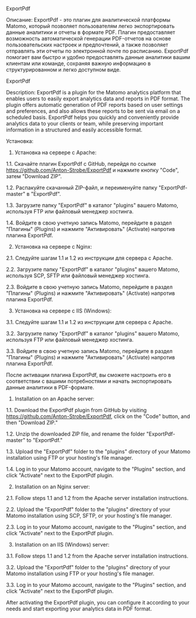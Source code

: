 ExportPdf

Описание: ExportPdf - это плагин для аналитической платформы Matomo, который позволяет пользователям легко экспортировать данные аналитики и отчеты в формате PDF. Плагин предоставляет возможность автоматической генерации PDF-отчетов на основе пользовательских настроек и предпочтений, а также позволяет отправлять эти отчеты по электронной почте по расписанию. ExportPdf помогает вам быстро и удобно предоставлять данные аналитики вашим клиентам или команде, сохраняя важную информацию в структурированном и легко доступном виде.


ExportPdf

Description: ExportPdf is a plugin for the Matomo analytics platform that enables users to easily export analytics data and reports in PDF format. The plugin offers automatic generation of PDF reports based on user settings and preferences, and also allows these reports to be sent via email on a scheduled basis. ExportPdf helps you quickly and conveniently provide analytics data to your clients or team, while preserving important information in a structured and easily accessible format.




Установка:
1. Установка на сервере с Apache:

1.1. Скачайте плагин ExportPdf с GitHub, перейдя по ссылке https://github.com/Anton-Strobe/ExportPdf и нажмите кнопку "Code", затем "Download ZIP".

1.2. Распакуйте скачанный ZIP-файл, и переименуйте папку "ExportPdf-master" в "ExportPdf".

1.3. Загрузите папку "ExportPdf" в каталог "plugins" вашего Matomo, используя FTP или файловый менеджер хостинга.

1.4. Войдите в свою учетную запись Matomo, перейдите в раздел "Плагины" (Plugins) и нажмите "Активировать" (Activate) напротив плагина ExportPdf.

2. Установка на сервере с Nginx:

2.1. Следуйте шагам 1.1 и 1.2 из инструкции для сервера с Apache.

2.2. Загрузите папку "ExportPdf" в каталог "plugins" вашего Matomo, используя SCP, SFTP или файловый менеджер хостинга.

2.3. Войдите в свою учетную запись Matomo, перейдите в раздел "Плагины" (Plugins) и нажмите "Активировать" (Activate) напротив плагина ExportPdf.

3. Установка на сервере с IIS (Windows):

3.1. Следуйте шагам 1.1 и 1.2 из инструкции для сервера с Apache.

3.2. Загрузите папку "ExportPdf" в каталог "plugins" вашего Matomo, используя FTP или файловый менеджер хостинга.

3.3. Войдите в свою учетную запись Matomo, перейдите в раздел "Плагины" (Plugins) и нажмите "Активировать" (Activate) напротив плагина ExportPdf.

После активации плагина ExportPdf, вы сможете настроить его в соответствии с вашими потребностями и начать экспортировать данные аналитики в PDF-формате.



1. Installation on an Apache server:

1.1. Download the ExportPdf plugin from GitHub by visiting https://github.com/Anton-Strobe/ExportPdf, click on the "Code" button, and then "Download ZIP."

1.2. Unzip the downloaded ZIP file, and rename the folder "ExportPdf-master" to "ExportPdf."

1.3. Upload the "ExportPdf" folder to the "plugins" directory of your Matomo installation using FTP or your hosting's file manager.

1.4. Log in to your Matomo account, navigate to the "Plugins" section, and click "Activate" next to the ExportPdf plugin.

2. Installation on an Nginx server:

2.1. Follow steps 1.1 and 1.2 from the Apache server installation instructions.

2.2. Upload the "ExportPdf" folder to the "plugins" directory of your Matomo installation using SCP, SFTP, or your hosting's file manager.

2.3. Log in to your Matomo account, navigate to the "Plugins" section, and click "Activate" next to the ExportPdf plugin.

3. Installation on an IIS (Windows) server:

3.1. Follow steps 1.1 and 1.2 from the Apache server installation instructions.

3.2. Upload the "ExportPdf" folder to the "plugins" directory of your Matomo installation using FTP or your hosting's file manager.

3.3. Log in to your Matomo account, navigate to the "Plugins" section, and click "Activate" next to the ExportPdf plugin.

After activating the ExportPdf plugin, you can configure it according to your needs and start exporting your analytics data in PDF format.
